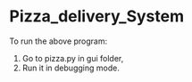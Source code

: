 # Pizza_delivery_System
To run the above program:
1. Go to pizza.py in gui folder, 
2. Run it in debugging mode.
